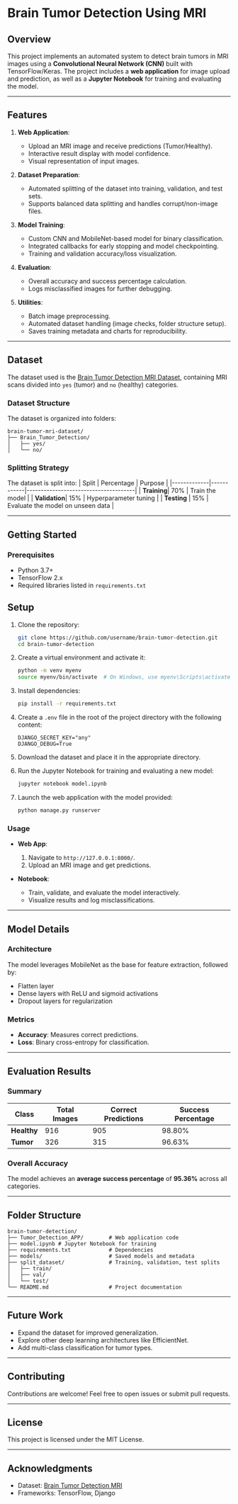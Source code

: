 
# Brain Tumor Detection Using MRI

## Overview
This project implements an automated system to detect brain tumors in MRI images using a **Convolutional Neural Network (CNN)** built with TensorFlow/Keras. The project includes a **web application** for image upload and prediction, as well as a **Jupyter Notebook** for training and evaluating the model.

---

## Features
1. **Web Application**:
   - Upload an MRI image and receive predictions (Tumor/Healthy).
   - Interactive result display with model confidence.
   - Visual representation of input images.

2. **Dataset Preparation**:
   - Automated splitting of the dataset into training, validation, and test sets.
   - Supports balanced data splitting and handles corrupt/non-image files.

3. **Model Training**:
   - Custom CNN and MobileNet-based model for binary classification.
   - Integrated callbacks for early stopping and model checkpointing.
   - Training and validation accuracy/loss visualization.

4. **Evaluation**:
   - Overall accuracy and success percentage calculation.
   - Logs misclassified images for further debugging.

5. **Utilities**:
   - Batch image preprocessing.
   - Automated dataset handling (image checks, folder structure setup).
   - Saves training metadata and charts for reproducibility.

---

## Dataset
The dataset used is the [Brain Tumor Detection MRI Dataset](https://www.kaggle.com/abhranta/brain-tumor-detection-mri), containing MRI scans divided into `yes` (tumor) and `no` (healthy) categories.

### Dataset Structure
The dataset is organized into folders:
```
brain-tumor-mri-dataset/
├── Brain_Tumor_Detection/
│   ├── yes/
│   └── no/
```

### Splitting Strategy
The dataset is split into:
| Split       | Percentage | Purpose                              |
|-------------|------------|--------------------------------------|
| **Training**| 70%        | Train the model                     |
| **Validation**| 15%      | Hyperparameter tuning               |
| **Testing** | 15%        | Evaluate the model on unseen data   |

---

## Getting Started

### Prerequisites
- Python 3.7+
- TensorFlow 2.x
- Required libraries listed in `requirements.txt`

## Setup

1. Clone the repository:
   ```bash
   git clone https://github.com/username/brain-tumor-detection.git
   cd brain-tumor-detection
   ```

2. Create a virtual environment and activate it:
   ```bash
   python -m venv myenv
   source myenv/bin/activate  # On Windows, use myenv\Scripts\activate
   ```

3. Install dependencies:
   ```bash
   pip install -r requirements.txt
   ```

4. Create a `.env` file in the root of the project directory with the following content:
   ```env
   DJANGO_SECRET_KEY="any"
   DJANGO_DEBUG=True
   ```

5. Download the dataset and place it in the appropriate directory.

6. Run the Jupyter Notebook for training and evaluating a new model:
   ```bash
   jupyter notebook model.ipynb
   ```

7. Launch the web application with the model provided:
   ```bash
   python manage.py runserver
   ```

### Usage
- **Web App**:
  1. Navigate to `http://127.0.0.1:8000/`.
  2. Upload an MRI image and get predictions.

- **Notebook**:
  - Train, validate, and evaluate the model interactively.
  - Visualize results and log misclassifications.

---

## Model Details

### Architecture
The model leverages MobileNet as the base for feature extraction, followed by:
- Flatten layer
- Dense layers with ReLU and sigmoid activations
- Dropout layers for regularization

### Metrics
- **Accuracy**: Measures correct predictions.
- **Loss**: Binary cross-entropy for classification.

---

## Evaluation Results
### Summary
| Class       | Total Images | Correct Predictions | Success Percentage |
|-------------|--------------|---------------------|--------------------|
| **Healthy** | 916          | 905                 | 98.80%             |
| **Tumor**   | 326          | 315                 | 96.63%             |

### Overall Accuracy
The model achieves an **average success percentage** of **95.36%** across all categories.

---

## Folder Structure
```
brain-tumor-detection/
├── Tumor_Detection_APP/        # Web application code
├── model.ipynb # Jupyter Notebook for training
├── requirements.txt            # Dependencies
├── models/                     # Saved models and metadata
├── split_dataset/              # Training, validation, test splits
│   ├── train/
│   ├── val/
│   └── test/
└── README.md                   # Project documentation
```

---

## Future Work
- Expand the dataset for improved generalization.
- Explore other deep learning architectures like EfficientNet.
- Add multi-class classification for tumor types.

---

## Contributing
Contributions are welcome! Feel free to open issues or submit pull requests.

---

## License
This project is licensed under the MIT License.

---

## Acknowledgments
- Dataset: [Brain Tumor Detection MRI](https://www.kaggle.com/abhranta/brain-tumor-detection-mri)
- Frameworks: TensorFlow, Django
